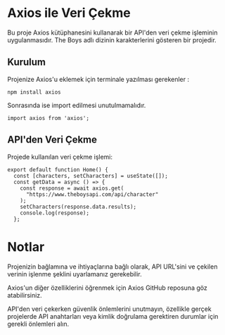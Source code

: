 # Axios ile Veri Çekme
Bu proje Axios kütüphanesini kullanarak bir API'den veri çekme işleminin uygulanmasıdır. The Boys adlı dizinin karakterlerini gösteren bir projedir.

## Kurulum
Projenize Axios'u eklemek için terminale yazılması gerekenler :
```
npm install axios
```
Sonrasında ise import edilmesi unutulmamalıdır. 
```
import axios from 'axios';
```

## API'den Veri Çekme
Projede kullanılan veri çekme işlemi:
```
export default function Home() {
  const [characters, setCharacters] = useState([]);
  const getData = async () => {
    const response = await axios.get(
      "https://www.theboysapi.com/api/character"
    );
    setCharacters(response.data.results);
    console.log(response);
  };
  ```

# Notlar
Projenizin bağlamına ve ihtiyaçlarına bağlı olarak, API URL'sini ve çekilen verinin işlenme şeklini uyarlamanız gerekebilir.

Axios'un diğer özelliklerini öğrenmek için Axios GitHub reposuna göz atabilirsiniz.

API'den veri çekerken güvenlik önlemlerini unutmayın, özellikle gerçek projelerde API anahtarları veya kimlik doğrulama gerektiren durumlar için gerekli önlemleri alın.


